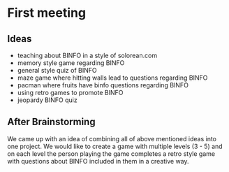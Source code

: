 # First meeting

## Ideas

 - teaching about BINFO in a style of solorean.com
 - memory style game regarding BINFO
 - general style quiz of BINFO
 - maze game where hitting walls lead to questions regarding BINFO
 - pacman where fruits have binfo questions regarding BINFO
 - using retro games to promote BINFO
 - jeopardy BINFO quiz


## After Brainstorming
 We came up with an idea of combining all of above mentioned ideas into one project. We would like to create a game with multiple levels (3 - 5) and on each level the person playing the game completes a retro style game with questions about BINFO included in them in a creative way. 
